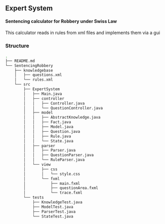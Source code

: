 ## Expert System

#### Sentencing calculator for Robbery under Swiss Law

This calculator reads in rules from xml files and implements them via a gui


### Structure

```bash
.
├── README.md
└── SentencingRobbery
    ├── knowledgebase
    │   ├── questions.xml
    │   └── rules.xml
    └── src
        ├── ExpertSystem
        │   ├── Main.java
        │   ├── controller
        │   │   ├── Controller.java
        │   │   └── QuestionController.java
        │   ├── model
        │   │   ├── AbstractKnowledge.java
        │   │   ├── Fact.java
        │   │   ├── Model.java
        │   │   ├── Question.java
        │   │   ├── Rule.java
        │   │   └── State.java
        │   ├── parser
        │   │   ├── Parser.java
        │   │   ├── QuestionParser.java
        │   │   └── RuleParser.java
        │   └── view
        │       ├── css
        │       │   └── style.css
        │       └── fxml
        │           ├── main.fxml
        │           ├── questionArea.fxml
        │           └── trace.fxml
        └── tests
            ├── KnowledgeTest.java
            ├── ModelTest.java
            ├── ParserTest.java
            └── StateTest.java
            
```
